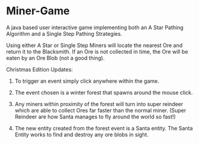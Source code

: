 # Miner-Game
A java based user interactive game implementing both an A Star Pathing Algorithm and a Single Step Pathing Strategies. 

Using either A Star or Single Step Miners will locate the nearest Ore and return it to the Blacksmith. 
If an Ore is not collected in time, the Ore will be eaten by an Ore Blob (not a good thing). 


Christmas Edition Updates:
1) To trigger an event simply click anywhere within the game. 

2) The event chosen is a winter forest that spawns around the mouse click. 

3) Any miners within proximity of the forest will turn into super reindeer which are able 
to collect Ores far faster than the normal miner. (Super Reindeer are how Santa manages to 
fly around the world so fast!)

4) The new entity created from the forest event is a Santa entity. The Santa Entity works 
to find and destroy any ore blobs in sight. 
